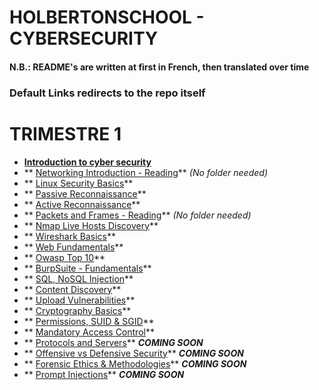 # HOLBERTONSCHOOL - CYBERSECURITY
#### N.B.: README's are written at first in French, then translated over time
### Default Links redirects to the repo itself

# TRIMESTRE 1
- [**Introduction to cyber security**](https://github.com/KillianBHV/holbertonschool-cyber_security/tree/main/cybersecurity_basics/0x00_introduction_cybersecurity)
- ** [Networking Introduction - Reading](https://github.com/KillianBHV/holbertonschool-cyber_security)** *(No folder needed)*
- ** [Linux Security Basics](https://github.com/KillianBHV/holbertonschool-cyber_security/tree/main/linux_security/0x00_linux_security_basics)**
- ** [Passive Reconnaissance](https://github.com/KillianBHV/tree/main/network_security/0x01_passive_reconnaissance)**
- ** [Active Reconnaissance](https://github.com/KillianBHV/tree/main/network_security/0x02_active_reconnaissance)**
- ** [Packets and Frames - Reading](https://github.com/KillianBHV/holbertonschool-cyber_security)** *(No folder needed)*
- ** [Nmap Live Hosts Discovery](https://github.com/KillianBHV/holbertonschool-cyber_security/tree/main/network_security/0x04_nmap_live_hosts_discovery)**
- ** [Wireshark Basics](https://github.com/KillianBHV/holbertonschool-cyber_security/tree/main/network_security/0x05_wireshark_basics)**
- ** [Web Fundamentals](https://github.com/KillianBHV/holbertonschool-cyber_security/tree/main/web_application_security/0x00_web_fundamentals)**
- ** [Owasp Top 10](https://github.com/KillianBHV/holbertonschool-cyber_security/tree/main/web_application_security/0x01_owasp_top_10)**
- ** [BurpSuite - Fundamentals](https://github.com/KillianBHV/holbertonschool-cyber_security/tree/main/web_application_security/0x02_burpsuite_fundamentals)**
- ** [SQL, NoSQL Injection](https://github.com/KillianBHV/holbertonschool-cyber_security/tree/main/web_application_security/0x03_sql_nosql_injection)**
- ** [Content Discovery](https://github.com/KillianBHV/holbertonschool-cyber_security/tree/main/web_application_security/0x04_content_discovery)** 
- ** [Upload Vulnerabilities](https://github.com/KillianBHV/holbertonschool-cyber_security/tree/main/web_application_security/0x05_upload_vulnerabilites)**
- ** [Cryptography Basics](https://github.com/KillianBHV/holbertonschool-cyber_security/tree/main/cybersecurity_basics/0x03_cryptography_basics)**
- ** [Permissions, SUID & SGID](https://github.com/KillianBHV/holbertonschool-cyber_security/tree/main/linux_security/0x01_permissions_sguid_sgid)**
- ** [Mandatory Access Control](https://github.com/KillianBHV/holbertonschool-cyber_security/tree/main/linux_security/0x02_mandatory_access_control)**
- ** [Protocols and Servers](https://github.com/KillianBHV/holbertonschool-cyber_security)** ***COMING SOON***
- ** [Offensive vs Defensive Security](https://github.com/KillianBHV/holbertonschool-cyber_security)** ***COMING SOON***
- ** [Forensic Ethics & Methodologies](https://github.com/KillianBHV/holbertonschool-cyber_security)** ***COMING SOON***
- ** [Prompt Injections](https://github.com/KillianBHV/holbertonschool-cyber_security)** ***COMING SOON***
